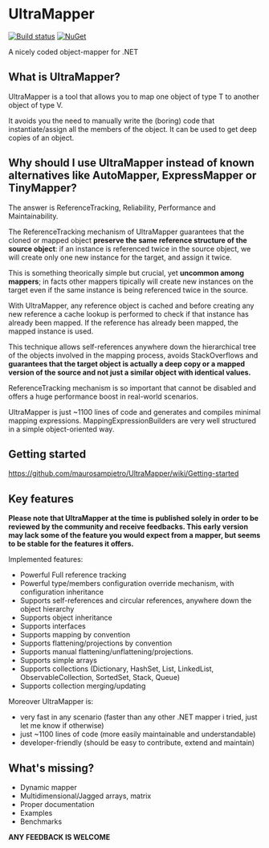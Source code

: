 # UltraMapper
[![Build status](https://ci.appveyor.com/api/projects/status/github/maurosampietro/UltraMapper?svg=true)](https://ci.appveyor.com/project/maurosampietro/ultramapper/branch/master)
[![NuGet](http://img.shields.io/nuget/v/UltraMapper.svg)](https://www.nuget.org/packages/UltraMapper/)

A nicely coded object-mapper for .NET 



What is UltraMapper?
--------------------------------

UltraMapper is a tool that allows you to map one object of type T to another object of type V.

It avoids you the need to manually write the (boring) code that instantiate/assign all the members of the object.
It can be used to get deep copies of an object.

Why should I use UltraMapper instead of known alternatives like AutoMapper, ExpressMapper or TinyMapper?
--------------------------------

The answer is ReferenceTracking, Reliability, Performance and Maintainability.

The ReferenceTracking mechanism of UltraMapper guarantees that the cloned or mapped object **preserve the same reference structure of the source object**: if an instance is referenced twice in the source object, we will create only one new instance for the target, and assign it twice.

This is something theorically simple but crucial, yet **uncommon among mappers**; in facts other mappers tipically will create new instances on the target even if the same instance is being referenced twice in the source.

With UltraMapper, any reference object is cached and before creating any new reference a cache lookup is performed to check if that instance has already been mapped. If the reference has already been mapped, the mapped instance is used.   

This technique allows self-references anywhere down the hierarchical tree of the objects involved in the mapping process, avoids StackOverflows and **guarantees that the target object is actually a deep copy or a mapped version of the source and not just a similar object with identical values.**

ReferenceTracking mechanism is so important that cannot be disabled and offers a huge performance boost in real-world scenarios. 

UltraMapper is just ~1100 lines of code and generates and compiles minimal mapping expressions.
MappingExpressionBuilders are very well structured in a simple object-oriented way.


Getting started
--------------------------------

https://github.com/maurosampietro/UltraMapper/wiki/Getting-started


Key features
--------------------------------

**Please note that UltraMapper at the time is published solely in order to be reviewed by the community and receive feedbacks.
This early version may lack some of the feature you would expect from a mapper, but seems to be stable for the features it offers.**

Implemented features:

- Powerful Full reference tracking
- Powerful type/members configuration override mechanism, with configuration inheritance
- Supports self-references and circular references, anywhere down the object hierarchy
- Supports object inheritance
- Supports interfaces 
- Supports mapping by convention
- Supports flattening/projections by convention
- Supports manual flattening/unflattening/projections.
- Supports simple arrays
- Supports collections (Dictionary, HashSet, List, LinkedList, ObservableCollection, SortedSet, Stack, Queue)
- Supports collection merging/updating

Moreover UltraMapper is:
- very fast in any scenario (faster than any other .NET mapper i tried, just let me know if otherwise)
- just ~1100 lines of code (more easily maintainable and understandable)
- developer-friendly (should be easy to contribute, extend and maintain)

What's missing?
--------------------------------

- Dynamic mapper
- Multidimensional/Jagged arrays, matrix
- Proper documentation
- Examples
- Benchmarks

**ANY FEEDBACK IS WELCOME**
